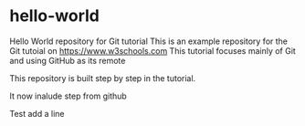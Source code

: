 # hello-world
Hello World repository for Git tutorial
This is an example repository for the Git tutoial on https://www.w3schools.com
This tutorial focuses mainly of Git and using GitHub as its remote 

This repository is built step by step in the tutorial.

It now inalude step from github

Test add a line
